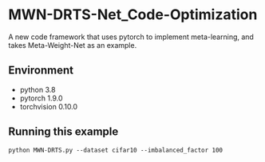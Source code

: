 # MWN-DRTS-Net_Code-Optimization
A new code framework that uses pytorch to implement meta-learning, and takes Meta-Weight-Net as an example.


## Environment
- python 3.8
- pytorch 1.9.0
- torchvision 0.10.0


## Running this example
```
python MWN-DRTS.py --dataset cifar10 --imbalanced_factor 100
```